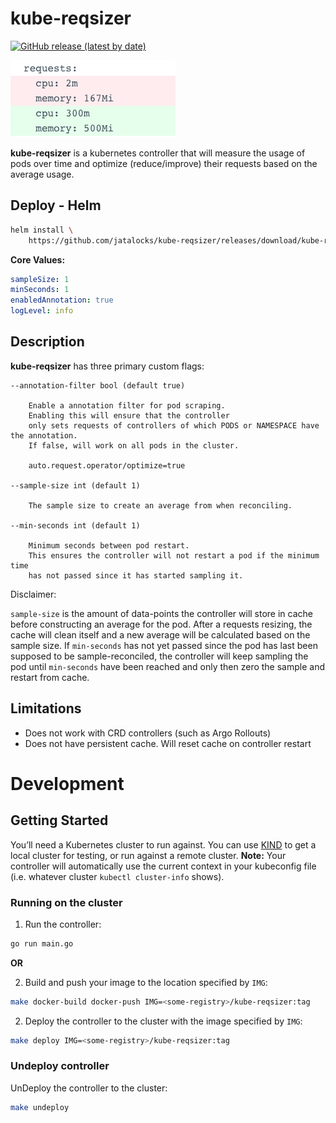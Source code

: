 # kube-reqsizer
[![GitHub release (latest by date)](https://img.shields.io/github/v/release/jatalocks/kube-reqsizer)](https://img.shields.io/github/v/release/jatalocks/kube-reqsizer)
<!-- [![Artifact Hub](https://img.shields.io/endpoint?url=https://artifacthub.io/badge/repository/kube-reqsizer)](https://artifacthub.io/packages/search?repo=kube-reqsizer) -->
![alt text](/assets/example.png)

**kube-reqsizer** is a kubernetes controller that will measure the usage of pods over time and optimize (reduce/improve) their requests based on the average usage.
## Deploy - Helm

```bash
helm install \
    https://github.com/jatalocks/kube-reqsizer/releases/download/kube-reqsizer-0.6.1/kube-reqsizer-0.6.1.tgz
```

**Core Values:**

```yaml
sampleSize: 1
minSeconds: 1
enabledAnnotation: true
logLevel: info
```
## Description

**kube-reqsizer** has three primary custom flags:

```
--annotation-filter bool (default true)
    
    Enable a annotation filter for pod scraping. 
    Enabling this will ensure that the controller 
    only sets requests of controllers of which PODS or NAMESPACE have the annotation. 
    If false, will work on all pods in the cluster.

    auto.request.operator/optimize=true

--sample-size int (default 1)

    The sample size to create an average from when reconciling.

--min-seconds int (default 1)

    Minimum seconds between pod restart.
    This ensures the controller will not restart a pod if the minimum time
    has not passed since it has started sampling it.
```

Disclaimer: 

`sample-size` is the amount of data-points the controller will store in cache before constructing an average for the pod. After a requests resizing, the cache will clean itself and a new average will be calculated based on the sample size. If `min-seconds` has not yet passed since the pod has last been supposed to be sample-reconciled, the controller will keep sampling the pod until `min-seconds` have been reached and only then zero the sample and restart from cache.

## Limitations

- Does not work with CRD controllers (such as Argo Rollouts)
- Does not have persistent cache. Will reset cache on controller restart

# Development
## Getting Started
You’ll need a Kubernetes cluster to run against. You can use [KIND](https://sigs.k8s.io/kind) to get a local cluster for testing, or run against a remote cluster.
**Note:** Your controller will automatically use the current context in your kubeconfig file (i.e. whatever cluster `kubectl cluster-info` shows).

### Running on the cluster

1. Run the controller:
```sh
go run main.go
```

**OR**

2. Build and push your image to the location specified by `IMG`:
	
```sh
make docker-build docker-push IMG=<some-registry>/kube-reqsizer:tag
```
	
2. Deploy the controller to the cluster with the image specified by `IMG`:

```sh
make deploy IMG=<some-registry>/kube-reqsizer:tag
```
### Undeploy controller
UnDeploy the controller to the cluster:

```sh
make undeploy
```